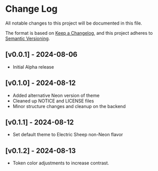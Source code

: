 # Change Log

All notable changes to this project will be documented in this file.

The format is based on [Keep a Changelog](https://keepachangelog.com/en/1.1.0/),
and this project adheres to [Semantic Versioning](https://semver.org/spec/v2.0.0.html).

## [v0.0.1] - 2024-08-06

- Initial Alpha release

## [v0.1.0] - 2024-08-12
- Added alternative Neon version of theme
- Cleaned up NOTICE and LICENSE files
- Minor structure changes and cleanup on the backend

## [v0.1.1] - 2024-08-12
- Set default theme to Electric Sheep non-Neon flavor

## [v0.1.2] - 2024-08-13
- Token color adjustments to increase contrast.